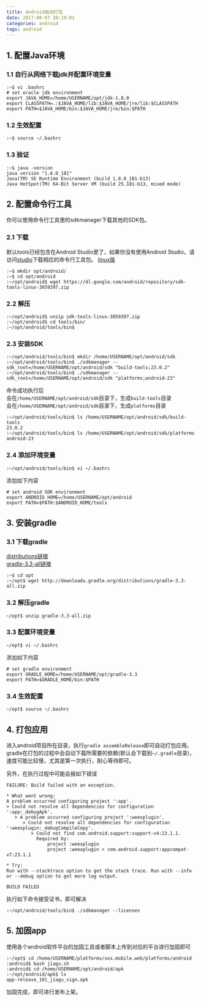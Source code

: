 ```yaml
---
title: Android自动打包
date: 2017-08-07 20:19:01
categories: android
tags: android
---
```


## 1. 配置Java环境
### 1.1 自行从网络下载jdk并配置环境变量
```
:~$ vi .bashrc
# set oracle jdk environment
export JAVA_HOME=/home/USERNAME/opt/jdk-1.8.0
export CLASSPATH=.:$JAVA_HOME/lib:$JAVA_HOME/jre/lib:$CLASSPATH
export PATH=$JAVA_HOME/bin:$JAVA_HOME/jre/bin:$PATH
```

### 1.2 生效配置
```
:~$ source ~/.bashrc
```

### 1.3 验证
```
:~$ java -version
java version "1.8.0_181"
Java(TM) SE Runtime Environment (build 1.8.0_181-b13)
Java HotSpot(TM) 64-Bit Server VM (build 25.181-b13, mixed mode)
```

## 2. 配置命令行工具
你可以使用命令行工具里的sdkmanager下载其他的SDK包。

### 2.1 下载
默认tools已经包含在Android Studio里了，如果你没有使用Android Studio，请访问[studio](https://developer.android.com/studio/index.html)下载相应的命令行工具包。
[linux版](https://dl.google.com/android/repository/sdk-tools-linux-3859397.zip)

```
:~$ mkdir opt/android/
:~$ cd opt/android
:~/opt/android$ wget https://dl.google.com/android/repository/sdk-tools-linux-3859397.zip
```

### 2.2 解压
```
:~/opt/android$ unzip sdk-tools-linux-3859397.zip
:~/opt/android$ cd tools/bin/
:~/opt/android/tools/bin$ 
```

### 2.3 安装SDK
```
:~/opt/android/tools/bin$ mkdir /home/USERNAME/opt/android/sdk
:~/opt/android/tools/bin$ ./sdkmanager --sdk_root=/home/USERNAME/opt/android/sdk "build-tools;23.0.2"
:~/opt/android/tools/bin$ ./sdkmanager --sdk_root=/home/USERNAME/opt/android/sdk "platforms;android-23"
```
命令成功执行后  
会在`/home/USERNAME/opt/android/sdk`目录下，生成`build-tools`目录  
会在`/home/USERNAME/opt/android/sdk`目录下，生成`platforms`目录

```
:~/opt/android/tools/bin$ ls /home/USERNAME/opt/android/sdk/build-tools
23.0.2
:~/opt/android/tools/bin$ ls /home/USERNAME/opt/android/sdk/platforms
android-23
```

### 2.4 添加环境变量
```
:~/opt/android/tools/bin$ vi ~/.bashrc
```
添加如下内容
```
# set android SDK environment
export ANDROID_HOME=/home/USERNAME/opt/android
export PATH=$PATH:$ANDROID_HOME/tools
```

## 3. 安装gradle

### 3.1 下载gradle
[distributions链接](http://services.gradle.org/distributions/)  
[gradle-3.3-all链接](http://downloads.gradle.org/distributions/gradle-3.3-all.zip)

```
:~$ cd opt
:~/opt$ wget http://downloads.gradle.org/distributions/gradle-3.3-all.zip
```

### 3.2 解压gradle
```
~/opt$ unzip gradle-3.3-all.zip
```

### 3.3 配置环境变量
```
~/opt$ vi ~/.bashrc
```
添加如下内容
```
# set gradle environment
export GRADLE_HOME=/home/USERNAME/opt/gradle-3.3
export PATH=$GRADLE_HOME/bin:$PATH
```

### 3.4 生效配置
```
~/opt$ source ~/.bashrc
```

## 4. 打包应用
进入android项目所在目录，执行`gradle assembleRelease`即可自动打包应用。  
gradle在打包的过程中会自动下载所需要的依赖(默认会下载到`~/.gradle`目录)，速度可能比较慢，尤其是第一次执行，耐心等待即可。

另外，在执行过程中可能会报如下错误
```
FAILURE: Build failed with an exception.

* What went wrong:
A problem occurred configuring project ':app'.
> Could not resolve all dependencies for configuration ':app:_debugApk'.
   > A problem occurred configuring project ':weexplugin'.
      > Could not resolve all dependencies for configuration ':weexplugin:_debugCompileCopy'.
         > Could not find com.android.support:support-v4:23.1.1.
           Required by:
               project :weexplugin
               project :weexplugin > com.android.support:appcompat-v7:23.1.1

* Try:
Run with --stacktrace option to get the stack trace. Run with --info or --debug option to get more log output.

BUILD FAILED
```
执行如下命令接受证书，即可解决
```
:~/opt/android/tools/bin$ ./sdkmanager --licenses
```

## 5. 加固app
使用各个android软件平台的加固工具或者脚本上传到对应的平台进行加固即可
```
:~/opt$ cd /home/USERNAME/platforms/xxx.mobile.web/platforms/android
:android$ bash jiagu.sh
:android$ cd /home/USERNAME/opt/android/apk
:~/opt/android/apk$ ls
app-release_101_jiagu_sign.apk
```
加固完成，即可进行发布上架。

